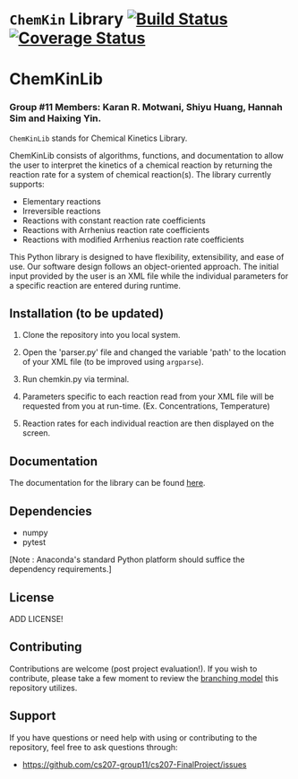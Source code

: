 `ChemKin` Library [![Build Status](https://travis-ci.org/cs207-group11/cs207-FinalProject.svg?branch=master)](https://travis-ci.org/cs207-group11/cs207-FinalProject.svg?branch=master) [![Coverage Status](https://coveralls.io/repos/github/cs207-group11/cs207-FinalProject/badge.svg?branch=master)](https://coveralls.io/github/cs207-group11/cs207-FinalProject?branch=master)
===================

# ChemKinLib

### Group #11 Members: Karan R. Motwani, Shiyu Huang, Hannah Sim and Haixing Yin.

`ChemKinLib` stands for Chemical Kinetics Library.

ChemKinLib consists of algorithms, functions, and documentation to allow the user to interpret the kinetics of a chemical reaction by returning the reaction rate for a system of chemical reaction(s). The library currently supports:

- Elementary reactions
- Irreversible reactions
- Reactions with constant reaction rate coefficients
- Reactions with Arrhenius reaction rate coefficients
- Reactions with modified Arrhenius reaction rate coefficients

This Python library is designed to have flexibility, extensibility, and ease of use. Our software design follows an object-oriented approach. The initial input provided by the user is an XML file while the individual parameters for a specific reaction are entered during runtime.

## Installation (to be updated)
1) Clone the repository into you local system.

2) Open the 'parser.py' file and changed the variable 'path' to the location of your XML file (to be improved using `argparse`).

3) Run chemkin.py via terminal.

4) Parameters specific to each reaction read from your XML file will be requested from you at run-time. (Ex. Concentrations, Temperature)

5) Reaction rates for each individual reaction are then displayed on the screen.

## Documentation
The documentation for the library can be found [here](https://github.com/cs207-group11/cs207-FinalProject).

## Dependencies
- numpy
- pytest

[Note : Anaconda's standard Python platform should suffice the dependency requirements.]

## License
ADD LICENSE!

## Contributing
Contributions are welcome (post project evaluation!). If you wish to contribute, please take a few moment to review the [branching model](http://nvie.com/posts/a-successful-git-branching-model/) this repository utilizes.

## Support
If you have questions or need help with using or contributing to the repository, feel free to ask questions through:
- https://github.com/cs207-group11/cs207-FinalProject/issues

